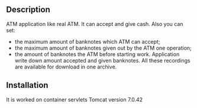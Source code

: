 ## Description

ATM application like real ATM. It can accept and give cash. Also you can set:
* the maximum amount of banknotes which ATM can accept;
* the maximum amount of banknotes given out by the ATM one operation;
* the amount of banknotes the ATM before starting work.
Application write down amount accepted and given banknotes. All these recordings are available for download in one archive.

## Installation 

It is worked on container servlets Tomcat version 7.0.42